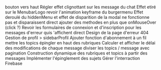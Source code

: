 bouton vers haut
Régler effet clignottant sur les message du chat
Effet etiré sur le MenubarLogo
revoir l'animation keyframe du burgermenu
Effet deroulé du hiddenMenu et effet de disparition de la modal ne fonctionne pas et disparaissent direct
ajouter des methodes en plus que onMouseOver (click ?)
Revoir les formulaires de connexion et d'inscription pour les messages d'erreur quis 'affichent direct
Design de la page d'erreur 404
Gestion de profil > sidebarProfil
Ajouter fonction d'abonnement à un fil
mettre les topics épingler en haut des rubriques
Calculer et afficher le délai des modifications de chaque message
diviser les topics / message avec pagination
Construction dynamique des rubriques et topics à partir des messages
Implémenter l'épinglement des sujets
Gérer l'interraction Firebase
